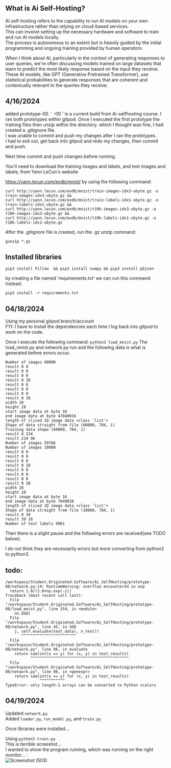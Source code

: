 ## What is Ai Self-Hosting?

AI self-hosting refers to the capability to run AI models on your own infrastructure rather than relying on cloud-based services.<br>
This can involve setting up the necessary hardware and software to train and run AI models locally.<br>
The process is autonomous to an extent but is heavily guided by the initial programming and ongoing training provided by human operators.

When I think about AI, particularly in the context of generating responses to user queries, we're often discussing models trained on large datasets that learn to predict the most likely response based on the input they receive. These AI models, like GPT (Generative Pretrained Transformer), use statistical probabilities to generate responses that are coherent and contextually relevant to the queries they receive.<br>

## 4/16/2024
added prototype-00. ' -00 ' is a current build from Ai-selfhosting course. 
I ran both prototypes within gitpod. Once I executed the first prototype the training files then unzip within the directory. which I thought was fine, I had created a .gitignore file.<br>
I was unable to commit and push my changes after I ran the prototypes.<br>
I had to exit out, get back into gitpod and redo my changes, then commit and push. <br>

Next time commit and push changes before running.<br>

You'll need to download the training images and labels, and test images and labels, from Yann LeCun's website

https://yann.lecun.com/exdb/mnist/ by using the following command:

```
curl http://yann.lecun.com/exdb/mnist/train-images-idx3-ubyte.gz -o train-images-idx3-ubyte.gz &&
curl http://yann.lecun.com/exdb/mnist/train-labels-idx1-ubyte.gz -o train-labels-idx1-ubyte.gz &&
curl http://yann.lecun.com/exdb/mnist/t10k-images-idx3-ubyte.gz -o t10k-images-idx3-ubyte.gz &&
curl http://yann.lecun.com/exdb/mnist/t10k-labels-idx1-ubyte.gz -o t10k-labels-idx1-ubyte.gz
```
After the .gitignore file is created, run the .gz unzip command:
```
gunzip *.gz
```

## Installed libraries
```
pip3 install Pillow  && pip3 install numpy && pip3 install pbjson
```
by creating a file named 'requirements.txt' we can run this command instead: <br> 
```
pip3 install -r requirements.txt
```
## 04/18/2024
Using my personal gitpod branch/account <br>
FYI: I have to install the dependencies each time I log back into gitpod to work on the code.

Once I execute the following command:
``` python3 load_mnist.py ```
The load_mnist.py and network.py run and the following data is what is generated before errors occur.<br>

```
Number of images 60000
result 0 0
result 0 0
result 0 0
result 0 28
result 0 0
result 0 0
result 0 0
result 0 28
width 28
height 28
start image data at byte 16
end image data at byte 47040016
length of sliced 1D image data <class 'list'>
Shape of data straight from file (60000, 784, 1)
Training data shape (60000, 784, 1)
result 0 234
result 234 96
Number of images 59766
Number of images 10000
result 0 0
result 0 0
result 0 0
result 0 28
result 0 0
result 0 0
result 0 0
result 0 28
width 28
height 28
start image data at byte 16
end image data at byte 7840016
length of sliced 1D image data <class 'list'>
Shape of data straight from file (10000, 784, 1)
result 0 39
result 39 16
Number of test labels 9961

```
Then there is a slight pause and the following errors are received(see TODO below).

I do not think they are necessarily errors but more converting from python2 to python3.<br>



## todo:

```
/workspace/Student.Originated.Software/Ai_SelfHosting/prototype-08/network.py:14: RuntimeWarning: overflow encountered in exp
  return 1.0/(1.0+np.exp(-z))
Traceback (most recent call last):
  File "/workspace/Student.Originated.Software/Ai_SelfHosting/prototype-08/load_mnist.py", line 154, in <module>
    nn.SGD(
  File "/workspace/Student.Originated.Software/Ai_SelfHosting/prototype-08/network.py", line 45, in SGD
    j, self.evaluate(test_data), n_test))
       ^^^^^^^^^^^^^^^^^^^^^^^^
  File "/workspace/Student.Originated.Software/Ai_SelfHosting/prototype-08/network.py", line 96, in evaluate
    return sum(int(x == y) for (x, y) in test_results)
           ^^^^^^^^^^^^^^^^^^^^^^^^^^^^^^^^^^^^^^^^^^^
  File "/workspace/Student.Originated.Software/Ai_SelfHosting/prototype-08/network.py", line 96, in <genexpr>
    return sum(int(x == y) for (x, y) in test_results)
               ^^^^^^^^^^^
TypeError: only length-1 arrays can be converted to Python scalars
```
## 04/19/2024

Updated ```network.py```<br>
Added ```loader.py```, ```run_model.py```, and ```train.py```<br>

Once libraries were installed...<br>

Using ```python3 train.py``` <br>
This is terrible screeshot...<br>
I wanted to show the program running, which was running on the right monitor... :\
![Screenshot (503)](https://github.com/TheEvergreenStateCollege/upper-division-cs/assets/129904249/e55d6a2f-9ff9-4b54-9e00-daaffc7f3471)


